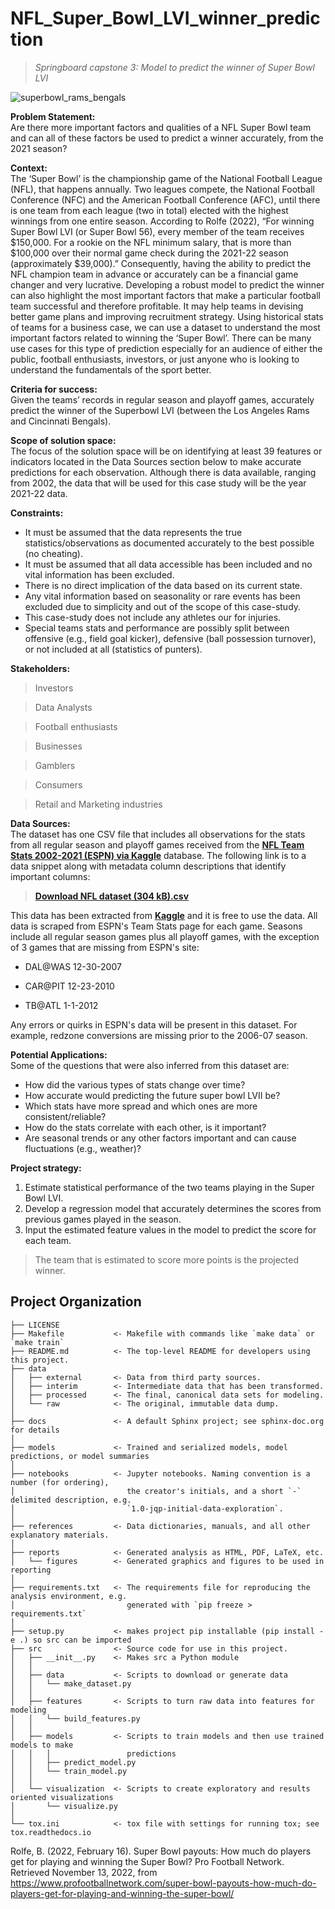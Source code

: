 # NFL_Super_Bowl_LVI_winner_prediction
> *Springboard capstone 3: Model to predict the winner of Super Bowl LVI*


![superbowl_rams_bengals](https://user-images.githubusercontent.com/53842285/221587479-f05eb1c8-e123-41a0-aede-f587293f0b38.jpeg)

**Problem Statement:**<br>
Are there more important factors and qualities of a NFL Super Bowl team and can all of these factors be used to predict a winner accurately, from the 2021 season?

**Context:**<br>
The ‘Super Bowl’ is the championship game of the National Football League (NFL), that happens annually. Two leagues compete, the National Football Conference (NFC) and the American Football Conference (AFC), until there is one team from each league (two in total) elected with the highest winnings from one entire season. According to Rolfe (2022), “For winning Super Bowl LVI (or Super Bowl 56), every member of the team receives $150,000. For a rookie on the NFL minimum salary, that is more than $100,000 over their normal game check during the 2021-22 season (approximately $39,000).” Consequently, having the ability to predict the NFL champion team in advance or accurately can be a financial game changer and very lucrative. Developing a robust model to predict the winner can also highlight the most important factors that make a particular football team successful and therefore profitable. It may help teams in devising better game plans and improving recruitment strategy. Using historical stats of teams for a business case, we can use a dataset to understand the most important factors related to winning the ‘Super Bowl’. There can be many use cases for this type of prediction especially for an audience of either the public, football enthusiasts, investors, or just anyone who is looking to understand the fundamentals of the sport better.

**Criteria for success:**<br>
Given the teams’ records in regular season and playoff games, accurately predict the winner of the Superbowl LVI (between the Los Angeles Rams and Cincinnati Bengals). 

**Scope of solution space:**<br>
The focus of the solution space will be on identifying at least 39 features or indicators located in the Data Sources section below to make accurate predictions for each observation. Although there is data available, ranging from 2002, the data that will be used for this case study will be the year 2021-22 data.

**Constraints:**<br>
- It must be assumed that the data represents the true statistics/observations as documented accurately to the best possible (no cheating). 
- It must be assumed that all data accessible has been included and no vital information has been excluded. 
- There is no direct implication of the data based on its current state.
- Any vital information based on seasonality or rare events has been excluded due to simplicity and out of the scope of this case-study.
- This case-study does not include any athletes our for injuries. 
- Special teams stats and performance are possibly split between offensive (e.g., field goal kicker), defensive (ball possession turnover), or not included at all (statistics of punters).

**Stakeholders:**<br>
> Investors

> Data Analysts

> Football enthusiasts

> Businesses

> Gamblers

> Consumers

> Retail and Marketing industries

**Data Sources:**<br>
The dataset has one CSV file that includes all observations for the stats from all regular season and playoff games received from the __[NFL Team Stats 2002-2021 (ESPN) via Kaggle](https://www.kaggle.com/datasets/cviaxmiwnptr/nfl-team-stats-20022019-espn)__ database. The following link is to a data snippet along with metadata column descriptions that identify important columns:<br> 

> __[Download NFL dataset (304 kB).csv](https://www.kaggle.com/datasets/cviaxmiwnptr/nfl-team-stats-20022019-espn/download?datasetVersionNumber=6)__

This data has been extracted from __[Kaggle](https://www.kaggle.com/)__ and it is free to use the data. 
All data is scraped from ESPN's Team Stats page for each game. Seasons include all regular season games plus all playoff games, with the exception of 3 games that are missing from ESPN's site:
- DAL@WAS 12-30-2007

- CAR@PIT 12-23-2010

- TB@ATL 1-1-2012

Any errors or quirks in ESPN's data will be present in this dataset. For example, redzone conversions are missing prior to the 2006-07 season.

**Potential Applications:**<br>
Some of the questions that were also inferred from this dataset are:
- How did the various types of stats change over time?
- How accurate would predicting the future super bowl LVII be?
- Which stats have more spread and which ones are more consistent/reliable?
- How do the stats correlate with each other, is it important?
- Are seasonal trends or any other factors important and can cause fluctuations (e.g., weather)?

**Project strategy:**<br>

1. Estimate statistical performance of the two teams playing in the Super Bowl LVI.
1. Develop a regression model that accurately determines the scores from previous games played in the season.
1. Input the estimated feature values in the model to predict the score for each team.
> The team that is estimated to score more points is the projected winner.

Project Organization
------------

    ├── LICENSE
    ├── Makefile           <- Makefile with commands like `make data` or `make train`
    ├── README.md          <- The top-level README for developers using this project.
    ├── data
    │   ├── external       <- Data from third party sources.
    │   ├── interim        <- Intermediate data that has been transformed.
    │   ├── processed      <- The final, canonical data sets for modeling.
    │   └── raw            <- The original, immutable data dump.
    │
    ├── docs               <- A default Sphinx project; see sphinx-doc.org for details
    │
    ├── models             <- Trained and serialized models, model predictions, or model summaries
    │
    ├── notebooks          <- Jupyter notebooks. Naming convention is a number (for ordering),
    │                         the creator's initials, and a short `-` delimited description, e.g.
    │                         `1.0-jqp-initial-data-exploration`.
    │
    ├── references         <- Data dictionaries, manuals, and all other explanatory materials.
    │
    ├── reports            <- Generated analysis as HTML, PDF, LaTeX, etc.
    │   └── figures        <- Generated graphics and figures to be used in reporting
    │
    ├── requirements.txt   <- The requirements file for reproducing the analysis environment, e.g.
    │                         generated with `pip freeze > requirements.txt`
    │
    ├── setup.py           <- makes project pip installable (pip install -e .) so src can be imported
    ├── src                <- Source code for use in this project.
    │   ├── __init__.py    <- Makes src a Python module
    │   │
    │   ├── data           <- Scripts to download or generate data
    │   │   └── make_dataset.py
    │   │
    │   ├── features       <- Scripts to turn raw data into features for modeling
    │   │   └── build_features.py
    │   │
    │   ├── models         <- Scripts to train models and then use trained models to make
    │   │   │                 predictions
    │   │   ├── predict_model.py
    │   │   └── train_model.py
    │   │
    │   └── visualization  <- Scripts to create exploratory and results oriented visualizations
    │       └── visualize.py
    │
    └── tox.ini            <- tox file with settings for running tox; see tox.readthedocs.io
    
Rolfe, B. (2022, February 16). Super Bowl payouts: How much do players get for playing and winning the Super Bowl? Pro Football Network. Retrieved November 13, 2022, from https://www.profootballnetwork.com/super-bowl-payouts-how-much-do-players-get-for-playing-and-winning-the-super-bowl/ 
